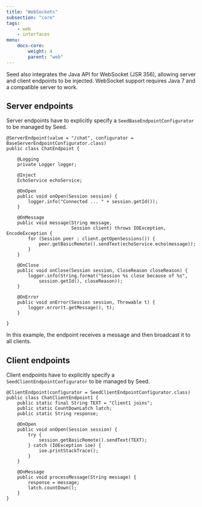 ```yaml
---
title: "WebSockets"
subsection: "core"
tags:
    - web
    - interfaces
menu:
    docs-core:
        weight: 4
        parent: "web"
---
```


Seed also integrates the Java API for WebSocket (JSR 356), allowing server and client endpoints to be injected. WebSocket
support requires Java 7 and a compatible server to work.<!--more--> 

## Server endpoints

Server endpoints have to explicitly specify a `SeedBaseEndpointConfigurator` to be managed by Seed.

    @ServerEndpoint(value = "/chat", configurator = BaseServerEndpointConfigurator.class)
    public class ChatEndpoint {
    
        @Logging
        private Logger logger;
    
        @Inject
        EchoService echoService;
    
        @OnOpen
        public void onOpen(Session session) {
            logger.info("Connected ... " + session.getId());
        }
    
        @OnMessage
        public void message(String message, 
                            Session client) throws IOException, EncodeException {
            for (Session peer : client.getOpenSessions()) {
                peer.getBasicRemote().sendText(echoService.echo(message));
            }
        }
    
        @OnClose
        public void onClose(Session session, CloseReason closeReason) {
            logger.info(String.format("Session %s close because of %s", 
                session.getId(), closeReason));
        }
    
        @OnError
        public void onError(Session session, Throwable t) {
            logger.error(t.getMessage(), t);
        }
        
    }

In this example, the endpoint receives a message and then broadcast it to all clients.

## Client endpoints

Client endpoints have to explicitly specify a `SeedClientEndpointConfigurator` to be managed by Seed.

    @ClientEndpoint(configurator = SeedClientEndpointConfigurator.class)
    public class ChatClientEndpoint1 {
        public static final String TEXT = "Client1 joins";
        public static CountDownLatch latch;
        public static String response;
    
        @OnOpen
        public void onOpen(Session session) {
            try {
                session.getBasicRemote().sendText(TEXT);
            } catch (IOException ioe) {
                ioe.printStackTrace();
            }
        }
    
        @OnMessage
        public void processMessage(String message) {
            response = message;
            latch.countDown();
        }
    }


